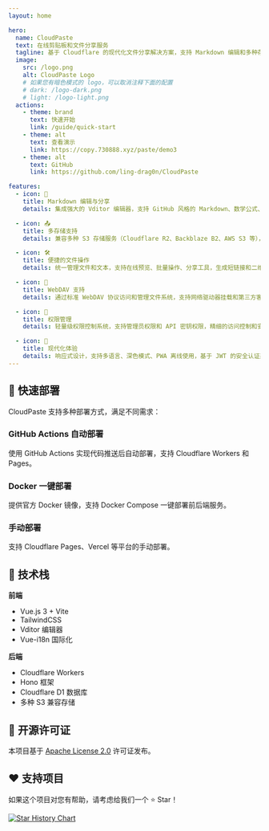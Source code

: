 ```yaml
---
layout: home

hero:
  name: CloudPaste
  text: 在线剪贴板和文件分享服务
  tagline: 基于 Cloudflare 的现代化文件分享解决方案，支持 Markdown 编辑和多种存储服务
  image:
    src: /logo.png
    alt: CloudPaste Logo
    # 如果您有暗色模式的 logo，可以取消注释下面的配置
    # dark: /logo-dark.png
    # light: /logo-light.png
  actions:
    - theme: brand
      text: 快速开始
      link: /guide/quick-start
    - theme: alt
      text: 查看演示
      link: https://copy.730888.xyz/paste/demo3
    - theme: alt
      text: GitHub
      link: https://github.com/ling-drag0n/CloudPaste

features:
  - icon: 📝
    title: Markdown 编辑与分享
    details: 集成强大的 Vditor 编辑器，支持 GitHub 风格的 Markdown、数学公式、流程图、思维导图等，支持多格式导出和安全分享

  - icon: 📤
    title: 多存储支持
    details: 兼容多种 S3 存储服务（Cloudflare R2、Backblaze B2、AWS S3 等），支持预签名 URL 直接上传，实时进度显示

  - icon: 🛠
    title: 便捷的文件操作
    details: 统一管理文件和文本，支持在线预览、批量操作、分享工具，生成短链接和二维码

  - icon: 🔄
    title: WebDAV 支持
    details: 通过标准 WebDAV 协议访问和管理文件系统，支持网络驱动器挂载和第三方客户端

  - icon: 🔐
    title: 权限管理
    details: 轻量级权限控制系统，支持管理员权限和 API 密钥权限，精细的访问控制和安全机制

  - icon: 💫
    title: 现代化体验
    details: 响应式设计，支持多语言、深色模式、PWA 离线使用，基于 JWT 的安全认证系统
---
```


## 🚀 快速部署

CloudPaste 支持多种部署方式，满足不同需求：

### GitHub Actions 自动部署

使用 GitHub Actions 实现代码推送后自动部署，支持 Cloudflare Workers 和 Pages。

### Docker 一键部署

提供官方 Docker 镜像，支持 Docker Compose 一键部署前后端服务。

### 手动部署

支持 Cloudflare Pages、Vercel 等平台的手动部署。

## 🔧 技术栈

**前端**

- Vue.js 3 + Vite
- TailwindCSS
- Vditor 编辑器
- Vue-i18n 国际化

**后端**

- Cloudflare Workers
- Hono 框架
- Cloudflare D1 数据库
- 多种 S3 兼容存储

## 📄 开源许可证

本项目基于 [Apache License 2.0](https://github.com/ling-drag0n/CloudPaste/blob/main/LICENSE) 许可证发布。

## ❤️ 支持项目

如果这个项目对您有帮助，请考虑给我们一个 ⭐ Star！

[![Star History Chart](https://api.star-history.com/svg?repos=ling-drag0n/CloudPaste&type=Date)](https://star-history.com/#ling-drag0n/CloudPaste&Date)
